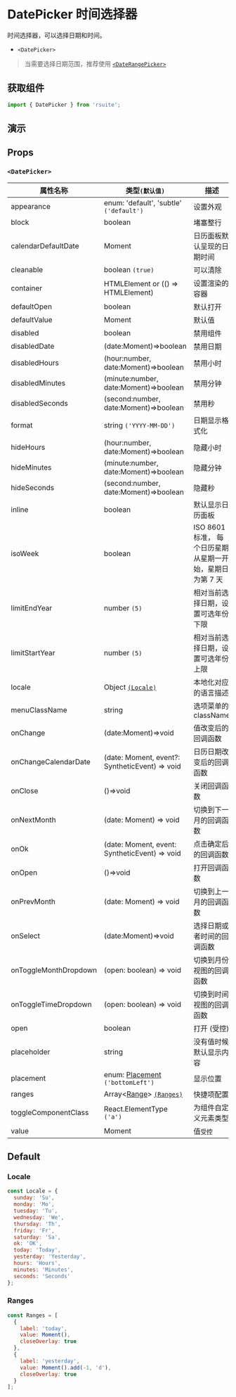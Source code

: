 # DatePicker 时间选择器

时间选择器，可以选择日期和时间。

* `<DatePicker>`

> 当需要选择日期范围，推荐使用 [`<DateRangePicker>`](./date-range-picker)

## 获取组件

```js
import { DatePicker } from 'rsuite';
```

## 演示

<!--{demo}-->

## Props

### `<DatePicker>`

| 属性名称              | 类型`(默认值)`                                 | 描述                                                      |
| --------------------- | ---------------------------------------------- | --------------------------------------------------------- |
| appearance            | enum: 'default', 'subtle' `('default')`        | 设置外观                                                  |
| block                 | boolean                                        | 堵塞整行                                                  |
| calendarDefaultDate   | Moment                                         | 日历面板默认呈现的日期时间                                |
| cleanable             | boolean `(true)`                               | 可以清除                                                  |
| container             | HTMLElement or (() => HTMLElement)             | 设置渲染的容器                                            |
| defaultOpen           | boolean                                        | 默认打开                                                  |
| defaultValue          | Moment                                         | 默认值                                                    |
| disabled              | boolean                                        | 禁用组件                                                  |
| disabledDate          | (date:Moment)=>boolean                         | 禁用日期                                                  |
| disabledHours         | (hour:number, date:Moment)=>boolean            | 禁用小时                                                  |
| disabledMinutes       | (minute:number, date:Moment)=>boolean          | 禁用分钟                                                  |
| disabledSeconds       | (second:number, date:Moment)=>boolean          | 禁用秒                                                    |
| format                | string `('YYYY-MM-DD')`                        | 日期显示格式化                                            |
| hideHours             | (hour:number, date:Moment)=>boolean            | 隐藏小时                                                  |
| hideMinutes           | (minute:number, date:Moment)=>boolean          | 隐藏分钟                                                  |
| hideSeconds           | (second:number, date:Moment)=>boolean          | 隐藏秒                                                    |
| inline                | boolean                                        | 默认显示日历面板                                          |
| isoWeek               | boolean                                        | ISO 8601 标准， 每个日历星期从星期一开始，星期日为第 7 天 |
| limitEndYear          | number `(5)`                                   | 相对当前选择日期，设置可选年份下限                        |
| limitStartYear        | number `(5)`                                   | 相对当前选择日期，设置可选年份上限                        |
| locale                | Object [`(Locale)`](#Locale)                   | 本地化对应的语言描述                                      |
| menuClassName         | string                                         | 选项菜单的 className                                      |
| onChange              | (date:Moment)=>void                            | 值改变后的回调函数                                        |
| onChangeCalendarDate  | (date: Moment, event?: SyntheticEvent) => void | 日历日期改变后的回调函数                                  |
| onClose               | ()=>void                                       | 关闭回调函数                                              |
| onNextMonth           | (date: Moment) => void                         | 切换到下一月的回调函数                                    |
| onOk                  | (date: Moment, event: SyntheticEvent) => void  | 点击确定后的回调函数                                      |
| onOpen                | ()=>void                                       | 打开回调函数                                              |
| onPrevMonth           | (date: Moment) => void                         | 切换到上一月的回调函数                                    |
| onSelect              | (date:Moment)=>void                            | 选择日期或者时间的回调函数                                |
| onToggleMonthDropdown | (open: boolean) => void                        | 切换到月份视图的回调函数                                  |
| onToggleTimeDropdown  | (open: boolean) => void                        | 切换到时间视图的回调函数                                  |
| open                  | boolean                                        | 打开 (受控)                                               |
| placeholder           | string                                         | 没有值时候默认显示内容                                    |
| placement             | enum: [Placement](#types) `('bottomLeft')`     | 显示位置                                                  |
| ranges                | Array<[Range](#types)> [`(Ranges)`](#Ranges)   | 快捷项配置                                                |
| toggleComponentClass  | React.ElementType `('a')`                      | 为组件自定义元素类型                                      |
| value                 | Moment                                         | 值`受控`                                                  |


## Default

### Locale

```js
const Locale = {
  sunday: 'Su',
  monday: 'Mo',
  tuesday: 'Tu',
  wednesday: 'We',
  thursday: 'Th',
  friday: 'Fr',
  saturday: 'Sa',
  ok: 'OK',
  today: 'Today',
  yesterday: 'Yesterday',
  hours: 'Hours',
  minutes: 'Minutes',
  seconds: 'Seconds'
};
```

### Ranges

```js
const Ranges = [
  {
    label: 'today',
    value: Moment(),
    closeOverlay: true
  },
  {
    label: 'yesterday',
    value: Moment().add(-1, 'd'),
    closeOverlay: true
  }
];
```
